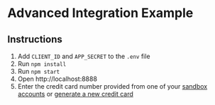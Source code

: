 # Advanced Integration Example

## Instructions

1. Add `CLIENT_ID` and `APP_SECRET` to the `.env` file
2. Run `npm install`
3. Run `npm start`
4. Open http://localhost:8888
5. Enter the credit card number provided from one of your [sandbox accounts](https://developer.paypal.com/dashboard/accounts) or [generate a new credit card](https://developer.paypal.com/dashboard/creditCardGenerator)